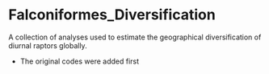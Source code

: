 # Falconiformes_Diversification
A collection of analyses used to estimate the geographical diversification of diurnal raptors globally. 

- The original codes were added first

